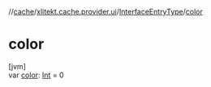 //[cache](../../../index.md)/[xlitekt.cache.provider.ui](../index.md)/[InterfaceEntryType](index.md)/[color](color.md)

# color

[jvm]\
var [color](color.md): [Int](https://kotlinlang.org/api/latest/jvm/stdlib/kotlin/-int/index.html) = 0
